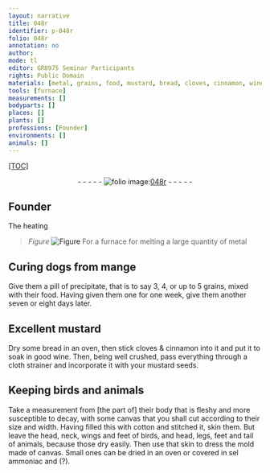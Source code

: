 ```yaml
---
layout: narrative
title: 048r
identifier: p-048r
folio: 048r
annotation: no
author:
mode: tl
editor: GR8975 Seminar Participants
rights: Public Domain
materials: [metal, grains, food, mustard, bread, cloves, cinnamon, wine, cloth, mustard seeds, canvas, cotton, skin, sel ammoniac, (?)]
tools: [furnace]
measurements: []
bodyparts: []
places: []
plants: []
professions: [Founder]
environments: []
animals: []
---
```


<p><a href="{{ site.baseurl }}/diplomatic/">[TOC]</a></p><div class="folio" align="center">- - - - - <a href="http://gallica.bnf.fr/ark:/12148/btv1b10500001g/f101.image" target="_blank"><img src="https://cu-mkp.github.io/2017-workshop-edition/assets/photo-icon.png" alt="folio image: " style="display:inline-block; margin-bottom:-3px;"/>048r</a> - - - - - </div>  
  

## <span class="pro">Founder</span>

 
The heating<br/> 
> *Figure*
> <a href="https://drive.google.com/open?id=0B9-oNrvWdlO5YXhXTUJpMk44eTQ" target="_blank"><img src="https://cu-mkp.github.io/GR8975-edition/assets/photo-icon.png" alt="Figure" style="display:inline-block; margin-bottom:-3px;"/></a>
 For a <span class="tl">furnace</span> for melting a large quantity of <span class="m">metal</span>
 
 
  

## Curing dogs from mange

 
Give them a pill of precipitate, that is to say 3, 4, or up to 5 <span class="m">grains</span>, mixed with their <span class="m">food</span>. Having given them one for one week, give them another seven or eight days later.
 
 
  

## Excellent <span class="m">mustard</span>

 
Dry some <span class="m">bread</span> in an oven, then stick <span class="m">cloves</span> & <span class="m">cinnamon</span> into it and put it to soak in good <span class="m">wine</span>. Then, being well crushed, pass everything through a <span class="m">cloth</span> strainer and incorporate it with your <span class="m">mustard seeds</span>.
 
 
  

## Keeping birds and animals

 
Take a measurement from [the part of] their body that is fleshy and more susceptible to decay, with some <span class="m">canvas</span> that you shall cut according to their size and width. Having filled this with <span class="m">cotton</span> and stitched it, skin them. But leave the head, neck, wings and feet of birds, and head, legs, feet and tail of animals, because those dry easily. Then use that <span class="m">skin</span> to dress the mold made of <span class="m">canvas</span>. Small ones can be dried in an oven or covered in <span class="m">sel ammoniac</span> and <span class="m">(?)</span>.
 
